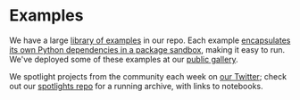 # Examples

We have a large [library of
examples](https://github.com/marimo-team/marimo/tree/main/examples) in our
repo. Each example [encapsulates its own Python dependencies in a package
sandbox](guides/editor_features/package_management.md), making it easy to run.
We've deployed some of these examples at our [public
gallery](https://marimo.io/@public).

We spotlight projects from the community each week on [our Twitter](https://x.com/marimo_io); check out our
[spotlights repo](https://github.com/marimo-team/spotlights) for a running
archive, with links to notebooks.
